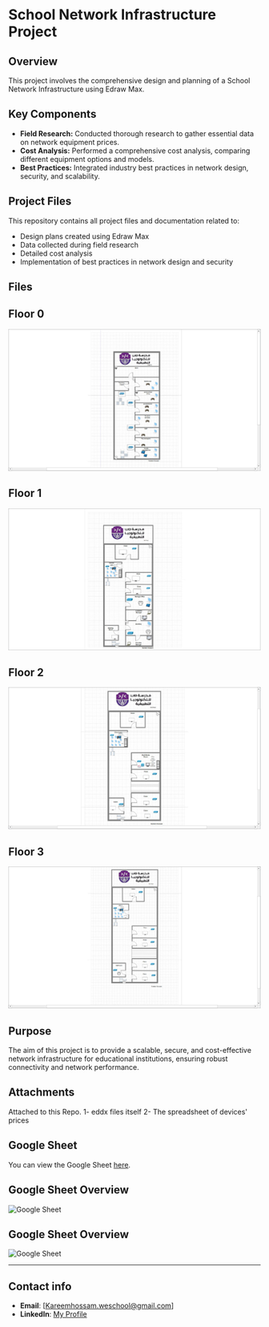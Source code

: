 # School Network Infrastructure Project

## Overview

This project involves the comprehensive design and planning of a School Network Infrastructure using Edraw Max.

## Key Components

- **Field Research:** Conducted thorough research to gather essential data on network equipment prices.
- **Cost Analysis:** Performed a comprehensive cost analysis, comparing different equipment options and models.
- **Best Practices:** Integrated industry best practices in network design, security, and scalability.

## Project Files

This repository contains all project files and documentation related to:

- Design plans created using Edraw Max
- Data collected during field research
- Detailed cost analysis
- Implementation of best practices in network design and security


## Files
## Floor 0
![0 Floor Drawing](imgs/0%20Floor%20Drawing.jpg) 

## Floor 1
![1st Floor Drawing](imgs/1st%20Floor%20Drawing.jpg) 

## Floor 2
![2nd Floor Drawing](imgs/2nd%20Floor%20Drawing.jpg) 

## Floor 3
![3rd Floor Drawing](imgs/3rd%20Floor%20Drawing.jpg)




## Purpose

The aim of this project is to provide a scalable, secure, and cost-effective network infrastructure for educational institutions, ensuring robust connectivity and network performance.


## Attachments

Attached to this Repo. 
1- eddx files itself
2- The spreadsheet of devices' prices

## Google Sheet

You can view the Google Sheet [here](https://docs.google.com/spreadsheets/d/1DOMiOZ2ppR1jsNC3ClYFrMyp4GHXe6UPI2w7Dplr5hM/edit?pli=1&gid=0#gid=0).


## Google Sheet Overview

![Google Sheet](/imgs/Spread-sheet-overview.png)
## Google Sheet Overview

![Google Sheet](imgs/Spread-sheet-overview.png)

---
## Contact info
- **Email**: [Kareemhossam.weschool@gmail.com]
- **LinkedIn**: [My Profile](www.linkedin.com/in/kareem-hossam-ghorab-a52b35235/)
